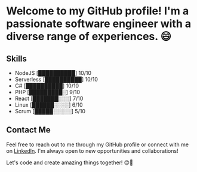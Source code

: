 # Welcome to my GitHub profile! I'm a passionate software engineer with a diverse range of experiences. 😄

## Skills

- NodeJS       [██████████] 10/10
- Serverless   [██████████] 10/10
- C#           [██████████] 10/10
- PHP          [█████████░]  9/10
- React        [███████░░░]  7/10
- Linux        [██████░░░░]  6/10
- Scrum        [█████░░░░░]  5/10

## Contact Me

Feel free to reach out to me through my GitHub profile or connect with me on [LinkedIn](https://www.linkedin.com/in/felixmpa/). I'm always open to new opportunities and collaborations!

Let's code and create amazing things together! 😊🚀
